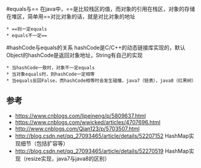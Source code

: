 #equals与==
在java中，==是比较栈区的值，而对象的引用在栈区，对象的存储在堆区，简单用==对比对象的话，就是对比对象的地址

    * ==则一定equals
    * equals不一定==

#hashCode与equals的关系
hashCode是C/C++的动态链接库实现的，默认Object的hashCode是返回对象地址，String有自己的实现

    * 当hashCode一致时，对象不一定equals
    * 当对象equals时，则hashCode一定相等
    * 当equals反回False，而hashCode相等时会发生碰撞，java7（链表），java8（红黑树）







## 参考
* https://www.cnblogs.com/lipeineng/p/5809637.html
* https://www.cnblogs.com/wwicked/articles/4707696.html
* http://www.cnblogs.com/Qian123/p/5703507.html
* http://blog.csdn.net/qq_27093465/article/details/52207152   HashMap实现细节（包括扩容等）
* http://blog.csdn.net/qq_27093465/article/details/52270519   HashMap实现（resize实现，java7与java8的区别）

